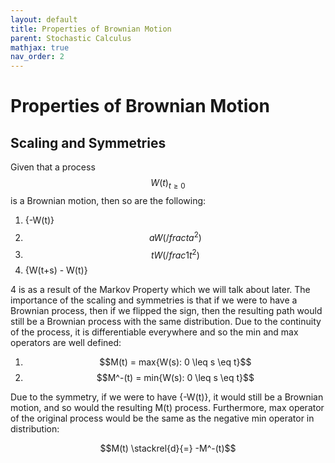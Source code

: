 ```yaml
---
layout: default
title: Properties of Brownian Motion
parent: Stochastic Calculus
mathjax: true
nav_order: 2
---
```

# Properties of Brownian Motion
## Scaling and Symmetries
Given that a process $${W(t)}_{t \geq 0}$$ is a Brownian motion, then so are the following:
1. {-W(t)}
2. $${aW(/frac{t}{a^2})}$$
3. $${tW(/frac{1}{t^2})}$$
4. {W(t+s) - W(t)}

4 is as a result of the Markov Property which we will talk about later. The importance of the scaling and symmetries is that if we were to have a Brownian process, then if we flipped the sign, then the resulting path would still be a Brownian process with the same distribution. Due to the continuity of the process, it is differentiable everywhere and so the min and max operators are well defined:

1. $$M(t) = max{W(s): 0 \leq s \eq t}$$
2. $$M^-(t) = min{W(s): 0 \leq s \eq t}$$

Due to the symmetry, if we were to have {-W(t)}, it would still be a Brownian motion, and so would the resulting M(t) process. Furthermore, max operator of the original process would be the same as the negative min operator in distribution:

$$M(t) \stackrel{d}{=} -M^-(t)$$
